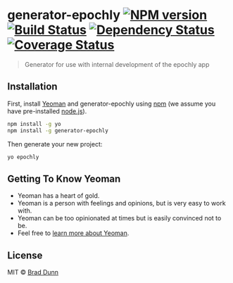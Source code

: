 # generator-epochly [![NPM version][npm-image]][npm-url] [![Build Status][travis-image]][travis-url] [![Dependency Status][daviddm-image]][daviddm-url] [![Coverage Status](https://coveralls.io/repos/github/4Thought-Studios/generator-epochly/badge.svg?branch=master)](https://coveralls.io/github/4Thought-Studios/generator-epochly?branch=master)

> Generator for use with internal development of the epochly app

## Installation

First, install [Yeoman](http://yeoman.io) and generator-epochly using [npm](https://www.npmjs.com/) (we assume you have pre-installed [node.js](https://nodejs.org/)).

```bash
npm install -g yo
npm install -g generator-epochly
```

Then generate your new project:

```bash
yo epochly
```

## Getting To Know Yeoman

- Yeoman has a heart of gold.
- Yeoman is a person with feelings and opinions, but is very easy to work with.
- Yeoman can be too opinionated at times but is easily convinced not to be.
- Feel free to [learn more about Yeoman](http://yeoman.io/).

## License

MIT © [Brad Dunn](https://4thoughtstudios.com)

[npm-image]: https://badge.fury.io/js/generator-epochly.svg
[npm-url]: https://npmjs.org/package/generator-epochly
[travis-image]: https://travis-ci.org/4Thought-Studios/generator-epochly.svg?branch=master
[travis-url]: https://travis-ci.org/4Thought-Studios/generator-epochly
[daviddm-image]: https://david-dm.org/4Thought-Studios/generator-epochly.svg?theme=shields.io
[daviddm-url]: https://david-dm.org/4Thought-Studios/generator-epochly
[coveralls-image]: https://coveralls.io/repos/4Thought-Studios/generator-epochly/badge.svg
[coveralls-url]: https://coveralls.io/r/4Thought-Studios/generator-epochly
